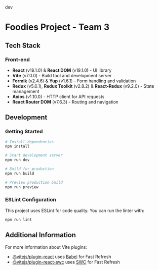 dev
# Foodies Project - Team 3

## Tech Stack

### Front-end
- **React** (v19.1.0) & **React DOM** (v19.1.0) - UI library
- **Vite** (v7.0.0) - Build tool and development server
- **Formik** (v2.4.6) & **Yup** (v1.6.1) - Form handling and validation
- **Redux** (v5.0.1), **Redux Toolkit** (v2.8.2) & **React-Redux** (v9.2.0) - State management
- **Axios** (v1.10.0) - HTTP client for API requests
- **React Router DOM** (v7.6.3) - Routing and navigation

## Development

### Getting Started
```bash
# Install dependencies
npm install

# Start development server
npm run dev

# Build for production
npm run build

# Preview production build
npm run preview
```

### ESLint Configuration
This project uses ESLint for code quality. You can run the linter with:
```bash
npm run lint
```

## Additional Information
For more information about Vite plugins:
- [@vitejs/plugin-react](https://github.com/vitejs/vite-plugin-react/blob/main/packages/plugin-react) uses [Babel](https://babeljs.io/) for Fast Refresh
- [@vitejs/plugin-react-swc](https://github.com/vitejs/vite-plugin-react/blob/main/packages/plugin-react-swc) uses [SWC](https://swc.rs/) for Fast Refresh
